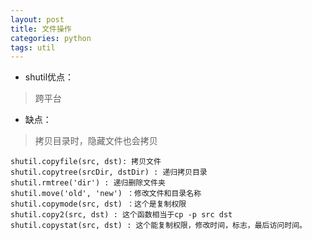 ```yaml
---
layout: post
title: 文件操作
categories: python
tags: util
---
```


* shutil优点：
> 跨平台
* 缺点：
> 拷贝目录时，隐藏文件也会拷贝

```
shutil.copyfile(src, dst): 拷贝文件
shutil.copytree(srcDir, dstDir) : 递归拷贝目录
shutil.rmtree('dir') : 递归删除文件夹
shutil.move('old', 'new') ：修改文件和目录名称
shutil.copymode(src, dst) ：这个是复制权限
shutil.copy2(src, dst) : 这个函数相当于cp -p src dst
shutil.copystat(src, dst) : 这个能复制权限，修改时间，标志，最后访问时间。
```